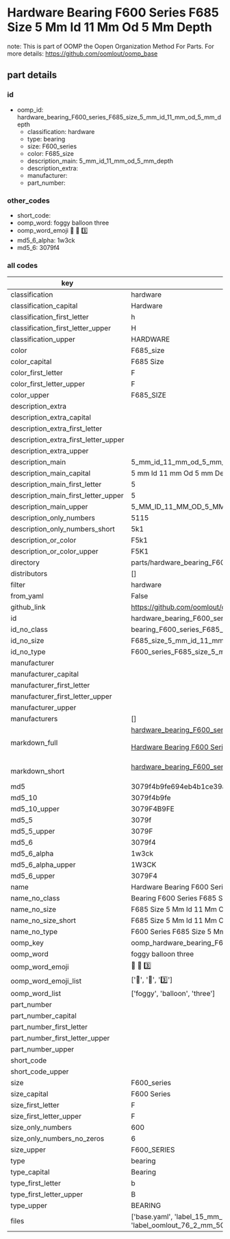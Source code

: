# Hardware Bearing F600 Series F685 Size 5 Mm Id 11 Mm Od 5 Mm Depth  

note: This is part of OOMP the Oopen Organization Method For Parts. For more details: https://github.com/oomlout/oomp_base

##  part details





### id
* oomp_id: hardware_bearing_F600_series_F685_size_5_mm_id_11_mm_od_5_mm_depth
  * classification: hardware
  * type: bearing
  * size: F600_series
  * color: F685_size
  * description_main: 5_mm_id_11_mm_od_5_mm_depth
  * description_extra: 
  * manufacturer: 
  * part_number: 

### other_codes
* short_code: 
* oomp_word: foggy balloon three
* oomp_word_emoji :foggy: :balloon: :three:
* md5_6_alpha: 1w3ck
* md5_6: 3079f4

### all codes 
| key | value |  
| --- | --- |  
| classification | hardware |  
| classification_capital | Hardware |  
| classification_first_letter | h |  
| classification_first_letter_upper | H |  
| classification_upper | HARDWARE |  
| color | F685_size |  
| color_capital | F685 Size |  
| color_first_letter | F |  
| color_first_letter_upper | F |  
| color_upper | F685_SIZE |  
| description_extra |  |  
| description_extra_capital |  |  
| description_extra_first_letter |  |  
| description_extra_first_letter_upper |  |  
| description_extra_upper |  |  
| description_main | 5_mm_id_11_mm_od_5_mm_depth |  
| description_main_capital | 5 mm Id 11 mm Od 5 mm Depth |  
| description_main_first_letter | 5 |  
| description_main_first_letter_upper | 5 |  
| description_main_upper | 5_MM_ID_11_MM_OD_5_MM_DEPTH |  
| description_only_numbers | 5115 |  
| description_only_numbers_short | 5k1 |  
| description_or_color | F5k1 |  
| description_or_color_upper | F5K1 |  
| directory | parts/hardware_bearing_F600_series_F685_size_5_mm_id_11_mm_od_5_mm_depth |  
| distributors | [] |  
| filter | hardware |  
| from_yaml | False |  
| github_link | https://github.com/oomlout/oomlout_oomp_part_src/tree/main/parts/hardware_bearing_F600_series_F685_size_5_mm_id_11_mm_od_5_mm_depth/working |  
| id | hardware_bearing_F600_series_F685_size_5_mm_id_11_mm_od_5_mm_depth |  
| id_no_class | bearing_F600_series_F685_size_5_mm_id_11_mm_od_5_mm_depth |  
| id_no_size | F685_size_5_mm_id_11_mm_od_5_mm_depth |  
| id_no_type | F600_series_F685_size_5_mm_id_11_mm_od_5_mm_depth |  
| manufacturer |  |  
| manufacturer_capital |  |  
| manufacturer_first_letter |  |  
| manufacturer_first_letter_upper |  |  
| manufacturer_upper |  |  
| manufacturers | [] |  
| markdown_full | [hardware_bearing_F600_series_F685_size_5_mm_id_11_mm_od_5_mm_depth](https://github.com/oomlout/oomlout_oomp_part_src/tree/main/parts/hardware_bearing_F600_series_F685_size_5_mm_id_11_mm_od_5_mm_depth/working)<br>[](https://github.com/oomlout/oomlout_oomp_part_src/tree/main/parts/hardware_bearing_F600_series_F685_size_5_mm_id_11_mm_od_5_mm_depth/working)<br>[Hardware Bearing F600 Series F685 Size 5 Mm Id 11 Mm Od 5 Mm Depth](https://github.com/oomlout/oomlout_oomp_part_src/tree/main/parts/hardware_bearing_F600_series_F685_size_5_mm_id_11_mm_od_5_mm_depth/working)<br><br> |  
| markdown_short | [hardware_bearing_F600_series_F685_size_5_mm_id_11_mm_od_5_mm_depth](https://github.com/oomlout/oomlout_oomp_part_src/tree/main/parts/hardware_bearing_F600_series_F685_size_5_mm_id_11_mm_od_5_mm_depth/working)<br><br> |  
| md5 | 3079f4b9fe694eb4b1ce39abe01c8e7d |  
| md5_10 | 3079f4b9fe |  
| md5_10_upper | 3079F4B9FE |  
| md5_5 | 3079f |  
| md5_5_upper | 3079F |  
| md5_6 | 3079f4 |  
| md5_6_alpha | 1w3ck |  
| md5_6_alpha_upper | 1W3CK |  
| md5_6_upper | 3079F4 |  
| name | Hardware Bearing F600 Series F685 Size 5 Mm Id 11 Mm Od 5 Mm Depth |  
| name_no_class | Bearing F600 Series F685 Size 5 Mm Id 11 Mm Od 5 Mm Depth |  
| name_no_size | F685 Size 5 Mm Id 11 Mm Od 5 Mm Depth |  
| name_no_size_short | F685 Size 5 Mm Id 11 Mm Od 5 Mm Depth |  
| name_no_type | F600 Series F685 Size 5 Mm Id 11 Mm Od 5 Mm Depth |  
| oomp_key | oomp_hardware_bearing_F600_series_F685_size_5_mm_id_11_mm_od_5_mm_depth |  
| oomp_word | foggy balloon three |  
| oomp_word_emoji | :foggy: :balloon: :three: |  
| oomp_word_emoji_list | [':foggy:', ':balloon:', ':three:'] |  
| oomp_word_list | ['foggy', 'balloon', 'three'] |  
| part_number |  |  
| part_number_capital |  |  
| part_number_first_letter |  |  
| part_number_first_letter_upper |  |  
| part_number_upper |  |  
| short_code |  |  
| short_code_upper |  |  
| size | F600_series |  
| size_capital | F600 Series |  
| size_first_letter | F |  
| size_first_letter_upper | F |  
| size_only_numbers | 600 |  
| size_only_numbers_no_zeros | 6 |  
| size_upper | F600_SERIES |  
| type | bearing |  
| type_capital | Bearing |  
| type_first_letter | b |  
| type_first_letter_upper | B |  
| type_upper | BEARING |  
| files | ['base.yaml', 'label_15_mm_30_mm.pdf', 'label_15_mm_30_mm.svg', 'label_76_2_mm_50_8_mm.pdf', 'label_76_2_mm_50_8_mm.svg', 'label_oomlout_76_2_mm_50_8_mm.pdf', 'label_oomlout_76_2_mm_50_8_mm.svg', 'readme.md', 'working.json', 'working.yaml'] |  
